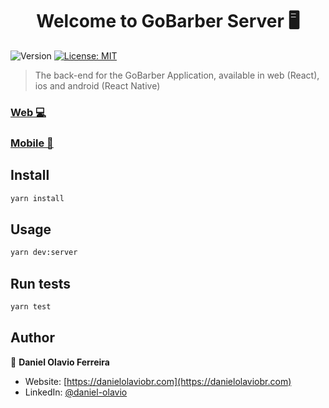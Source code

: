 <h1 align="center">Welcome to GoBarber Server 🖥</h1>
<p>
  <img alt="Version" src="https://img.shields.io/badge/version-1.0.0-blue.svg?cacheSeconds=2592000" />
  <a href="#" target="_blank">
    <img alt="License: MIT" src="https://img.shields.io/badge/License-MIT-yellow.svg" />
  </a>
</p>

> The back-end for the GoBarber Application, available in web (React), ios and android (React Native)

### [Web 💻](https://github.com/danielolaviobr/GoBarber-Web)

### [Mobile 📱](https://github.com/danielolaviobr/GoBarber-App)

## Install

```sh
yarn install
```

## Usage

```sh
yarn dev:server
```

## Run tests

```sh
yarn test
```

## Author

👤 **Daniel Olavio Ferreira**

* Website: [https://danielolaviobr.com](https://danielolaviobr.com)
* LinkedIn: [@daniel-olavio](https://linkedin.com/in/daniel-olavio)
